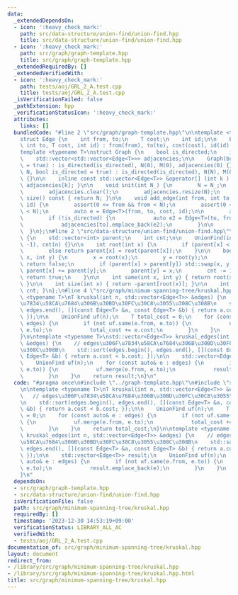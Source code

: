 ```yaml
---
data:
  _extendedDependsOn:
  - icon: ':heavy_check_mark:'
    path: src/data-structure/union-find/union-find.hpp
    title: src/data-structure/union-find/union-find.hpp
  - icon: ':heavy_check_mark:'
    path: src/graph/graph-template.hpp
    title: src/graph/graph-template.hpp
  _extendedRequiredBy: []
  _extendedVerifiedWith:
  - icon: ':heavy_check_mark:'
    path: tests/aoj/GRL_2_A.test.cpp
    title: tests/aoj/GRL_2_A.test.cpp
  _isVerificationFailed: false
  _pathExtension: hpp
  _verificationStatusIcon: ':heavy_check_mark:'
  attributes:
    links: []
  bundledCode: "#line 2 \"src/graph/graph-template.hpp\"\n\ntemplate <typename T>\n\
    struct Edge {\n    int from, to;\n    T cost;\n    int id;\n\n    Edge(int from,\
    \ int to, T cost, int id) : from(from), to(to), cost(cost), id(id) {}\n};\n\n\
    template <typename T>\nstruct Graph {\n    bool is_directed;\n    int N, M;\n\
    \    std::vector<std::vector<Edge<T>>> adjacencies;\n\n    Graph(bool is_directed\
    \ = true) : is_directed(is_directed), N(0), M(0), adjacencies(0) {}\n\n    Graph(int\
    \ N, bool is_directed = true) : is_directed(is_directed), N(N), M(0), adjacencies(N)\
    \ {}\n\n    inline const std::vector<Edge<T>> &operator[] (int k ) const {return\
    \ adjacencies[k]; }\n\n    void init(int N_) {\n        N = N_;\n        M = 0;\n\
    \        adjacencies.clear();\n        adjacencies.resize(N);\n    }\n\n    int\
    \ size() const { return N; }\n\n    void add_edge(int from, int to, T cost, int\
    \ id) {\n        assert(0 <= from && from < N);\n        assert(0 <= to && to\
    \ < N);\n        auto e = Edge<T>(from, to, cost, id);\n\n        adjacencies[from].emplace_back(e);\n\
    \        if (!is_directed) {\n            auto e2 = Edge<T>(to, from, cost, id);\n\
    \            adjacencies[to].emplace_back(e2);\n        }\n\n        M++;\n  \
    \  }\n};\n#line 2 \"src/data-structure/union-find/union-find.hpp\"\n\nstruct UnionFind\
    \ {\n    std::vector<int> parent;\n    int cnt;\n\n    UnionFind(int n) : parent(n,\
    \ -1), cnt(n) {}\n\n    int root(int x) {\n        if (parent[x] < 0) return x;\n\
    \        else return parent[x] = root(parent[x]);\n    }\n\n    bool merge(int\
    \ x, int y) {\n        x = root(x);\n        y = root(y);\n        if (x == y)\
    \ return false;\n        if (parent[x] > parent[y]) std::swap(x, y);\n       \
    \ parent[x] += parent[y];\n        parent[y] = x;\n        cnt -= 1;\n       \
    \ return true;\n    }\n\n    int same(int x, int y) { return root(x) == root(y);\
    \ }\n\n    int size(int x) { return -parent[root(x)]; }\n\n    int count() { return\
    \ cnt; }\n};\n#line 4 \"src/graph/minimum-spanning-tree/kruskal.hpp\"\n\ntemplate\
    \ <typename T>\nT kruskal(int n, std::vector<Edge<T>> &edges) {\n    // edges\u306F\
    \u7834\u58CA\u7684\u306B\u30BD\u30FC\u30C8\u3055\u308C\u308B\n    std::sort(edges.begin(),\
    \ edges.end(), [](const Edge<T> &a, const Edge<T> &b) { return a.cost < b.cost;\
    \ });\n\n    UnionFind uf(n);\n    T total_cost = 0;\n    for (const auto& e :\
    \ edges) {\n        if (not uf.same(e.from, e.to)) {\n            uf.merge(e.from,\
    \ e.to);\n            total_cost += e.cost;\n        }\n    }\n    return total_cost;\n\
    }\n\ntemplate <typename T>\nstd::vector<Edge<T>> kruskal_edges(int n, std::vector<Edge<T>>\
    \ &edges) {\n    // edges\u306F\u7834\u58CA\u7684\u306B\u30BD\u30FC\u30C8\u3055\
    \u308C\u308B\n    std::sort(edges.begin(), edges.end(), [](const Edge<T> &a, const\
    \ Edge<T> &b) { return a.cost < b.cost; });\n\n    std::vector<Edge<T>> result;\n\
    \    UnionFind uf(n);\n    for (const auto& e : edges) {\n        if (not uf.same(e.from,\
    \ e.to)) {\n            uf.merge(e.from, e.to);\n            result.emplace_back(e);\n\
    \        }\n    }\n    return result;\n}\n"
  code: "#pragma once\n#include \"../graph-template.hpp\"\n#include \"src/data-structure/union-find/union-find.hpp\"\
    \n\ntemplate <typename T>\nT kruskal(int n, std::vector<Edge<T>> &edges) {\n \
    \   // edges\u306F\u7834\u58CA\u7684\u306B\u30BD\u30FC\u30C8\u3055\u308C\u308B\
    \n    std::sort(edges.begin(), edges.end(), [](const Edge<T> &a, const Edge<T>\
    \ &b) { return a.cost < b.cost; });\n\n    UnionFind uf(n);\n    T total_cost\
    \ = 0;\n    for (const auto& e : edges) {\n        if (not uf.same(e.from, e.to))\
    \ {\n            uf.merge(e.from, e.to);\n            total_cost += e.cost;\n\
    \        }\n    }\n    return total_cost;\n}\n\ntemplate <typename T>\nstd::vector<Edge<T>>\
    \ kruskal_edges(int n, std::vector<Edge<T>> &edges) {\n    // edges\u306F\u7834\
    \u58CA\u7684\u306B\u30BD\u30FC\u30C8\u3055\u308C\u308B\n    std::sort(edges.begin(),\
    \ edges.end(), [](const Edge<T> &a, const Edge<T> &b) { return a.cost < b.cost;\
    \ });\n\n    std::vector<Edge<T>> result;\n    UnionFind uf(n);\n    for (const\
    \ auto& e : edges) {\n        if (not uf.same(e.from, e.to)) {\n            uf.merge(e.from,\
    \ e.to);\n            result.emplace_back(e);\n        }\n    }\n    return result;\n\
    }\n"
  dependsOn:
  - src/graph/graph-template.hpp
  - src/data-structure/union-find/union-find.hpp
  isVerificationFile: false
  path: src/graph/minimum-spanning-tree/kruskal.hpp
  requiredBy: []
  timestamp: '2023-12-30 14:53:19+09:00'
  verificationStatus: LIBRARY_ALL_AC
  verifiedWith:
  - tests/aoj/GRL_2_A.test.cpp
documentation_of: src/graph/minimum-spanning-tree/kruskal.hpp
layout: document
redirect_from:
- /library/src/graph/minimum-spanning-tree/kruskal.hpp
- /library/src/graph/minimum-spanning-tree/kruskal.hpp.html
title: src/graph/minimum-spanning-tree/kruskal.hpp
---
```

